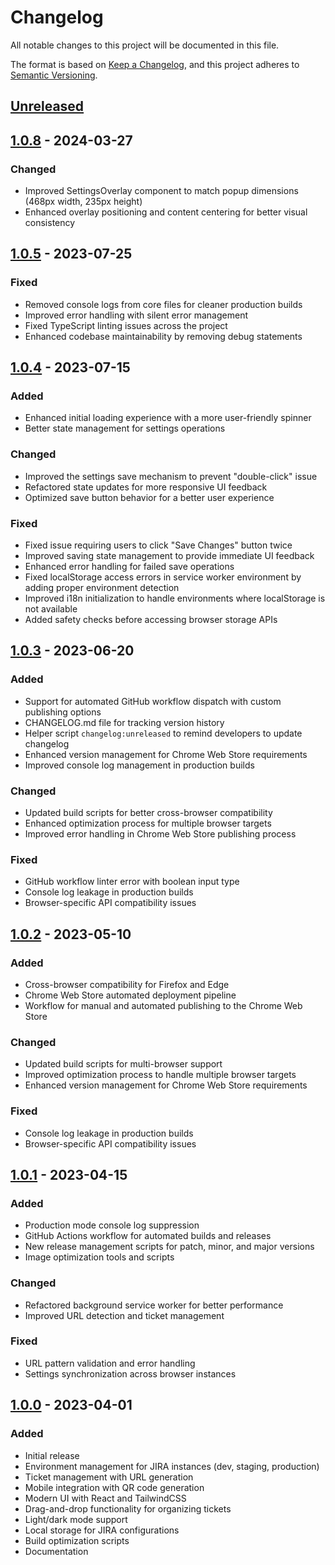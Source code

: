 # Changelog

All notable changes to this project will be documented in this file.

The format is based on [Keep a Changelog](https://keepachangelog.com/en/1.0.0/),
and this project adheres to [Semantic Versioning](https://semver.org/spec/v2.0.0.html).

## [Unreleased]

## [1.0.8] - 2024-03-27
### Changed
- Improved SettingsOverlay component to match popup dimensions (468px width, 235px height)
- Enhanced overlay positioning and content centering for better visual consistency

## [1.0.5] - 2023-07-25
### Fixed
- Removed console logs from core files for cleaner production builds
- Improved error handling with silent error management
- Fixed TypeScript linting issues across the project
- Enhanced codebase maintainability by removing debug statements

## [1.0.4] - 2023-07-15
### Added
- Enhanced initial loading experience with a more user-friendly spinner
- Better state management for settings operations

### Changed
- Improved the settings save mechanism to prevent "double-click" issue
- Refactored state updates for more responsive UI feedback
- Optimized save button behavior for a better user experience

### Fixed
- Fixed issue requiring users to click "Save Changes" button twice
- Improved saving state management to provide immediate UI feedback
- Enhanced error handling for failed save operations
- Fixed localStorage access errors in service worker environment by adding proper environment detection
- Improved i18n initialization to handle environments where localStorage is not available
- Added safety checks before accessing browser storage APIs

## [1.0.3] - 2023-06-20
### Added
- Support for automated GitHub workflow dispatch with custom publishing options
- CHANGELOG.md file for tracking version history
- Helper script `changelog:unreleased` to remind developers to update changelog
- Enhanced version management for Chrome Web Store requirements
- Improved console log management in production builds

### Changed
- Updated build scripts for better cross-browser compatibility
- Enhanced optimization process for multiple browser targets
- Improved error handling in Chrome Web Store publishing process

### Fixed
- GitHub workflow linter error with boolean input type
- Console log leakage in production builds
- Browser-specific API compatibility issues

## [1.0.2] - 2023-05-10
### Added
- Cross-browser compatibility for Firefox and Edge
- Chrome Web Store automated deployment pipeline
- Workflow for manual and automated publishing to the Chrome Web Store

### Changed
- Updated build scripts for multi-browser support
- Improved optimization process to handle multiple browser targets
- Enhanced version management for Chrome Web Store requirements

### Fixed
- Console log leakage in production builds
- Browser-specific API compatibility issues

## [1.0.1] - 2023-04-15
### Added
- Production mode console log suppression
- GitHub Actions workflow for automated builds and releases
- New release management scripts for patch, minor, and major versions
- Image optimization tools and scripts

### Changed
- Refactored background service worker for better performance
- Improved URL detection and ticket management

### Fixed
- URL pattern validation and error handling
- Settings synchronization across browser instances

## [1.0.0] - 2023-04-01
### Added
- Initial release
- Environment management for JIRA instances (dev, staging, production)
- Ticket management with URL generation
- Mobile integration with QR code generation
- Modern UI with React and TailwindCSS
- Drag-and-drop functionality for organizing tickets
- Light/dark mode support
- Local storage for JIRA configurations
- Build optimization scripts
- Documentation

[Unreleased]: https://github.com/Khalil-Charfi/jira-url-wizard/compare/v1.0.8...HEAD
[1.0.8]: https://github.com/Khalil-Charfi/jira-url-wizard/compare/v1.0.5...v1.0.8
[1.0.5]: https://github.com/Khalil-Charfi/jira-url-wizard/compare/v1.0.4...v1.0.5
[1.0.4]: https://github.com/Khalil-Charfi/jira-url-wizard/compare/v1.0.3...v1.0.4
[1.0.3]: https://github.com/Khalil-Charfi/jira-url-wizard/compare/v1.0.2...v1.0.3
[1.0.2]: https://github.com/Khalil-Charfi/jira-url-wizard/compare/v1.0.1...v1.0.2
[1.0.1]: https://github.com/Khalil-Charfi/jira-url-wizard/compare/v1.0.0...v1.0.1
[1.0.0]: https://github.com/Khalil-Charfi/jira-url-wizard/releases/tag/v1.0.0 